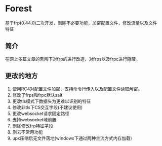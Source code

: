 # Forest
基于frp(0.44.0)二次开发，删除不必要功能，加密配置文件，修改流量以及文件特征



## 简介

在网上多篇文章的熏陶下对frp的进行改造，对frps以及frpc进行隐蔽。



## 更改的地方

1. 使用RC4对配置文件加密，支持命令行传入以及配置文件读取解密。
2. 修改了frps和frpc默认salt
3. 更改tls模式下数据头为更难以识别的特征
4. 修改非tls下CS交互字段(不建议使用)
5. 更改websocket请求固定路径
6. ~~支持websocket域前置~~
7. 删除修改frp特征字段
8. 删去不常用功能
9. upx压缩后无文件落地(windows下通过两种主流方式内存加载)
